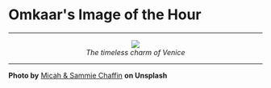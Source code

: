 # Omkaar's Image of the Hour

---

<div align="center">

<a href="https://unsplash.com/photos/venice-cityscape-at-sunset-reflects-in-the-water-OWCKAdC-kUg">
  <img src="https://images.unsplash.com/photo-1748367959778-12d026a20a99?crop=entropy&cs=tinysrgb&fit=max&fm=jpg&ixid=M3w3NjA2Nzh8MHwxfHJhbmRvbXx8fHx8fHx8fDE3NTE4MjEyMDB8&ixlib=rb-4.1.0&q=80&w=1080" style="max-width:100%; height:auto;">
</a>

<br>
<i>The timeless charm of Venice</i>

</div>

---

**Photo by** [Micah & Sammie Chaffin](https://unsplash.com/@micahandsammiechaffin) **on Unsplash**
